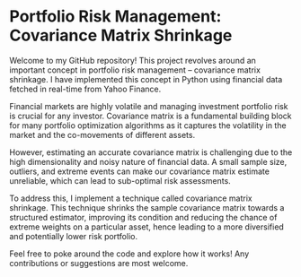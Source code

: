 # Portfolio Risk Management: Covariance Matrix Shrinkage
Welcome to my GitHub repository! This project revolves around an important concept in portfolio risk management – covariance matrix shrinkage. I have implemented this concept in Python using financial data fetched in real-time from Yahoo Finance.

Financial markets are highly volatile and managing investment portfolio risk is crucial for any investor. Covariance matrix is a fundamental building block for many portfolio optimization algorithms as it captures the volatility in the market and the co-movements of different assets.

However, estimating an accurate covariance matrix is challenging due to the high dimensionality and noisy nature of financial data. A small sample size, outliers, and extreme events can make our covariance matrix estimate unreliable, which can lead to sub-optimal risk assessments.

To address this, I implement a technique called covariance matrix shrinkage. This technique shrinks the sample covariance matrix towards a structured estimator, improving its condition and reducing the chance of extreme weights on a particular asset, hence leading to a more diversified and potentially lower risk portfolio.

Feel free to poke around the code and explore how it works! Any contributions or suggestions are most welcome.
